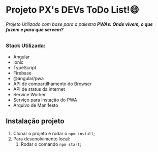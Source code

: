 # Projeto PX's DEVs ToDo List!😄

###### Projeto Utilizado com base para a palestra **PWAs: Onde vivem, o que fazem e para que servem?**

### Stack Utilizada:

- Angular
- Ionic
- TypeScript
- Firebase
- @angular/pwa
- API de compartilhamento do Browser
- API de status da internet
- Service Worker
- Serviço para instação do PWA
- Arquivo de Manifesto

## Instalação projeto

1. Clonar o projeto e rodar o `npm install`;
2. Para desenolvimento local:
   1. Rodar o comando `npm start`;
